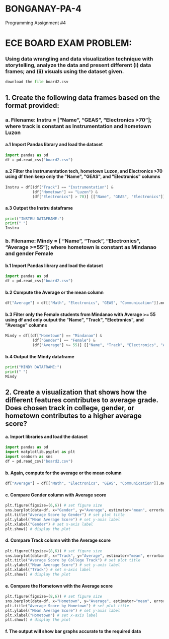 # BONGANAY-PA-4
Programming Assignment #4

# ECE BOARD EXAM PROBLEM:
### Using data wrangling and data visualization technique with storytelling, analyze the data and present different (i) data frames; and (ii) visuals using the dataset given.

```python
download the file board2.csv
```

## 1. Create the following data frames based on the format provided:

### a. Filename: Instru = [“Name”, “GEAS”, “Electronics >70”]; where track is constant as Instrumentation and hometown Luzon

#### a.1 Import Pandas library and load the dataset
```python
import pandas as pd
df = pd.read_csv("board2.csv")
```

#### a.2 Filter the instrumentation tech, hometown Luzon, and Electronics >70 using df then keep only the "Name", "GEAS", and "Electronics" columns
```python
Instru = df[(df["Track"] == "Instrumentation") & 
            (df["Hometown"] == "Luzon") & 
            (df["Electronics"] > 70)] [["Name", "GEAS", "Electronics"]]
```

#### a.3 Output the Instru dataframe 
```python
print("INSTRU DATAFRAME:")
print(" ")
Instru
```


### b. Filename: Mindy = [ “Name”, “Track”, “Electronics”, “Average >=55”]; where hometown is constant as Mindanao and gender Female

#### b.1 Import Pandas library and load the dataset
```python
import pandas as pd
df = pd.read_csv("board2.csv")
```

#### b.2 Compute the Average or the mean column 
```python
df["Average"] = df[["Math", "Electronics", "GEAS", "Communication"]].mean(axis=1)
```

#### b.3 Filter only the Female students from Mindanao with Average >= 55 using df and only output the "Name", "Track", "Electronics", and "Average" columns
```python
Mindy = df[(df["Hometown"] == "Mindanao") &
            (df["Gender"] == "Female") & 
            (df["Average"] >= 55)] [["Name", "Track", "Electronics", "Average"]]
```

#### b.4 Output the Mindy dataframe 
```python
print("MINDY DATAFRAME:")
print(" ")
Mindy
```

## 2. Create a visualization that shows how the different features contributes to average grade. Does chosen track in college, gender, or hometown contributes to a higher average score?

#### a. Import libraries and load the dataset
```python
import pandas as pd
import matplotlib.pyplot as plt
import seaborn as sns
df = pd.read_csv("board2.csv")
```

#### b. Again, compute for the average or the mean column
```python
df["Average"] = df[["Math", "Electronics", "GEAS", "Communication"]].mean(axis=1)
```

#### c. Compare Gender column with Average score
```python
plt.figure(figsize=(6,6)) # set figure size
sns.barplot(data=df, x="Gender", y="Average", estimator="mean", errorbar=None) # barplot of mean Average
plt.title("Average Score by Gender") # set plot title
plt.ylabel("Mean Average Score") # set y-axis label
plt.xlabel("Gender") # set x-axis label
plt.show() # display the plot
```

#### d. Compare Track column with the Average score
```python
plt.figure(figsize=(8,6)) # set figure size
sns.barplot(data=df, x="Track", y="Average", estimator="mean", errorbar=None) # barplot of mean Average
plt.title("Average Score by College Track") # set plot title
plt.ylabel("Mean Average Score") # set y-axis label
plt.xlabel("Track") # set x-axis label
plt.show() # display the plot
```

#### e. Compare the Hometown with the Average score
```python
plt.figure(figsize=(8,6)) # set figure size
sns.barplot(data=df, x="Hometown", y="Average", estimator="mean", errorbar=None) # barplot of the mean Average
plt.title("Average Score by Hometown") # set plot title
plt.ylabel("Mean Average Score") # set y-axis label
plt.xlabel("Hometown") # set x-axis label
plt.show() # display the plot
```

#### f. The output will show bar graphs accurate to the required data
